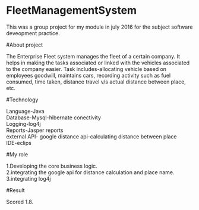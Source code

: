 # FleetManagementSystem
This was a group project for my module in july 2016 for the subject software deveopment practice.

#About project


The Enterprise Fleet system manages the fleet of a certain company. It helps in making the tasks associated or linked with the vehicles associated to the company easier. Task includes-allocating vehicle based on employees goodwill, maintains cars, recording activity such as fuel consumed, time taken, distance travel v/s actual distance between place, etc. 

#Technology

Language-Java<br>
Database-Mysql-hibernate conectivity<br>
Logging-log4j<br>
Reports-Jasper reports<br>
external API- google distance api-calculating distance between place<br>
IDE-eclips<br>

#My role

1.Developing the core business logic.<br>
2.integrating the google api for distance calculation and place name.
3.integrating log4j

#Result

Scored 1.8.
